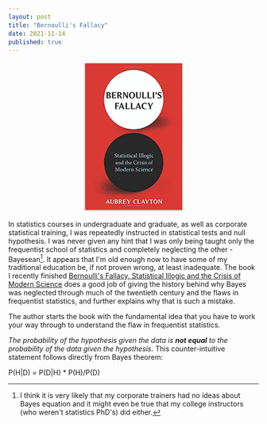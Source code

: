 ```yaml
---
layout: post
title: "Bernoulli's Fallacy"
date: 2021-11-14
published: true
---
```

<p style="text-align:center"><img src="/assets/BernoulliCover.png" width="200"/><br></p>

In statistics courses in undergraduate and graduate, as well as corporate statistical training, I was repeatedly 
instructed in statistical tests and null hypothesis. I was never given any hint that I was only being taught only the frequentist 
school of statistics and completely neglecting the other - Bayesean[^1]. It appears that I'm old enough now to have some of my traditional education be, if not proven wrong, at least inadequate. The book I recently finished [Bernoulli's Fallacy, Statistical Illogic and the Crisis of Modern Science](https://www.amazon.com/Bernoullis-Fallacy-Statistical-Illogic-Science/dp/0231199945) does a good job of giving the history behind why Bayes was neglected through much of the twentieth century and the flaws in frequentist statistics, and further explains why that is such a mistake.

The author starts the book with the fundamental idea that you have to work your way through to understand the flaw in frequentist statistics.

<i>The probability of the hypothesis given the data is __not equal__ to the probability of the data given the hypothesis.</i> This counter-intuitive statement follows directly from Bayes theorem:

P(H|D) = P(D|H) * P(H)/P(D)


[^1]: I think it is very likely that my corporate trainers had no ideas about Bayes equation and it might even be true that my college instructors (who weren't statistics PhD's) did either.